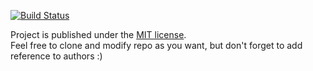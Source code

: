 
[![Build Status](https://travis-ci.com/pamuditha/GDGLKWEB.svg?branch=master)](https://travis-ci.com/pamuditha/GDGLKWEB)




Project is published under the [MIT license](/LICENSE.md).  
Feel free to clone and modify repo as you want, but don't forget to add reference to authors :)
